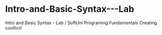 # Intro-and-Basic-Syntax---Lab
Intro and Basic Syntax - Lab / SoftUni Programing Fundamentals
Creating conflict!
